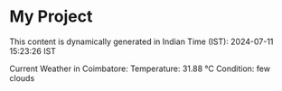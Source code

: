 # My Project

This content is dynamically generated in Indian Time (IST): 2024-07-11 15:23:26 IST


Current Weather in Coimbatore:
Temperature: 31.88 °C
Condition: few clouds
